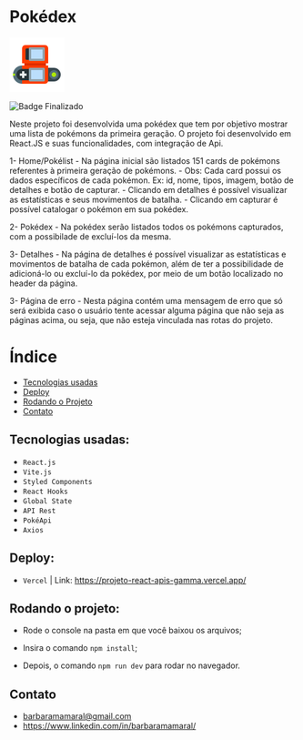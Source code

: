 # Pokédex

![Logo da Pokédex](./src/assets/pokedex.png)

![Badge Finalizado](http://img.shields.io/static/v1?label=STATUS&message=FINALIZADO&color=GREEN&style=for-the-badge)

Neste projeto foi desenvolvida uma pokédex que tem por objetivo mostrar uma lista de pokémons da primeira geração. O projeto foi desenvolvido em React.JS e suas funcionalidades, com integração de Api.

1- Home/Pokélist
    - Na página inicial são listados 151 cards de pokémons referentes à primeira geração de pokémons.
	- Obs: Cada card possui os dados específicos de cada pokémon. Ex: id, nome, tipos, imagem, botão de detalhes e botão de capturar.
	- Clicando em detalhes é possível visualizar as estatísticas e seus movimentos de batalha.
	- Clicando em capturar é possível catalogar o pokémon em sua pokédex.

2-	Pokédex 
    - Na pokédex serão listados todos os pokémons capturados, com a possibilade de excluí-los da mesma.

3-	Detalhes 
    - Na página de detalhes é possível visualizar as estatísticas e movimentos de batalha de cada pokémon, além de ter a possibilidade de adicioná-lo ou excluí-lo da pokédex, por meio de um botão localizado no header da página.

3-	Página de erro
    - Nesta página contém uma mensagem de erro que só será exibida caso o usuário tente acessar alguma página que não seja as páginas acima, ou seja, que não esteja vinculada nas rotas do projeto.

# Índice

* [Tecnologias usadas](#tecnologias-usadas)
* [Deploy](#deploy)
* [Rodando o Projeto](#rodando-o-projeto)
* [Contato](#contato)


## Tecnologias usadas:

- ``React.js``
- ``Vite.js``
- ``Styled Components``
- ``React Hooks``
- ``Global State``
- ``API Rest``
- ``PokéApi``
- ``Axios``



## Deploy:

- ``Vercel`` | Link: <https://projeto-react-apis-gamma.vercel.app/>


## Rodando o projeto:
- Rode o console na pasta em que você baixou os arquivos;

- Insira o comando ``npm install``;

- Depois, o comando ``npm run dev`` para rodar no navegador.

## Contato

- barbaramamaral@gmail.com
- https://www.linkedin.com/in/barbaramamaral/  

